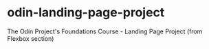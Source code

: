 # odin-landing-page-project
The Odin Project's Foundations Course - Landing Page Project (from Flexbox section)
